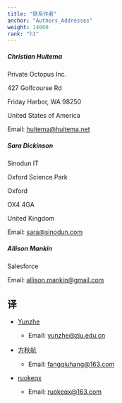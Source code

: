 ```yaml
---
title: "联系作者"
anchor: "Authors_Addresses"
weight: 14000
rank: "h1"
---
```


##### Christian Huitema

Private Octopus Inc.

427 Golfcourse Rd

Friday Harbor, WA 98250

United States of America

Email: [huitema@huitema.net](mailto:huitema@huitema.net)

##### Sara Dickinson

Sinodun IT

Oxford Science Park

Oxford

OX4 4GA

United Kingdom

Email: [sara@sinodun.com](mailto:sara@sinodun.com)

##### Allison Mankin

Salesforce

Email: [allison.mankin@gmail.com](mailto:allison.mankin@gmail.com)

## 译

- [Yunzhe](https://github.com/YunzheZJU)
    - Email: yunzhe@zju.edu.cn

- [方秋航](https://github.com/fangqiuhang)
    - Email: fangqiuhang@163.com

- [ruokeqx](https://github.com/ruokeqx)
    - Email: ruokeqx@163.com

